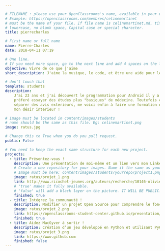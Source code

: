 ```yaml
---

# FILENAME : please use your OpenClassrooms's name, available in your url.
# Example: https://openclassrooms.com/membres/celinemartinet
# must be the name of your file. If file name is celinemartinet.md, title is celinemartinet.
# lowercase, no blank space, Capital case or special character.
title: pierrecharles

# First name or full name
name: Pierre-Charles
date: 2018-04-11 07:19

# One line.
# If you need more space, go to the next line and add 4 spaces on the left, as in 'description'.
objective: Vivre de ce que j'aime
short_description: J'aime la musique, le code, et être une aide pour les autres. 

# don't touch that
template: students
description:
    J'ai 23 ans et j'ai découvert le programmation pour Android il y a 3-4 ans. Mais sous l'influence de la famille j'ai
    préferé essayer des études plus "basiques" de médecine. Toutefois cela ne m'a pas du tout plu. Après 2 ans à me 
    séparer des avis exterieurs, me voici enfin à faire une formation qui m'enthousiasme, et qui répond réellement à
    mon désir interieur !

# image must be located in content/images/students
# name should be the same as this file. Eg: celinemartinet.png
image: ratus.jpg

# Change this to True when you do you pull request.
public: False

# You need to keep the exact same structure for each new project.
projects:
  - title: Présentez-vous !
    description: Une présentation de moi-même et un lien vers mon LinkedIn.
    # Create a new repository for your images. Name it the same as your nickname and profile picture.
    # Image must be here: content/images/students/yourrepo/project1.png
    image: ratus/projet_1.png
    link: http://www.ricochet-jeunes.org/auteurs/recherche/10146-olivier-vogel
    # 'true' makes it fully available.
    # 'false' will add a black layer on the picture. IT WILL BE PUBLIC!
    finished: true
  - title: Intégrez la communauté !
    description: Modifier un projet Open Source pour comprendre le fonctionnement de Git, de Github et des pull requests. 
    image: ratus/projet_2.png
    link: https://openclassrooms-student-center.github.io/presentation/students/ratus.html
    finished: true
  - title: Aidez MacGyver à sortir !
    description: Création d’un jeu développé en Python et utilisant PyGame.
    image: ratus/projet_3.png
    link: https://www.github.com
    finished: false
---
```

